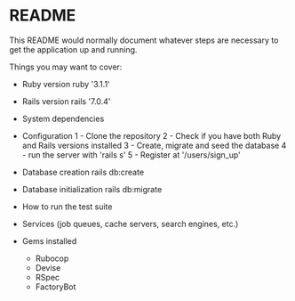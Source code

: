 # README

This README would normally document whatever steps are necessary to get the
application up and running.

Things you may want to cover:

* Ruby version
  ruby '3.1.1'

* Rails version
  rails '7.0.4'

* System dependencies

* Configuration
  1 - Clone the repository
  2 - Check if you have both Ruby and Rails versions installed
  3 - Create, migrate and seed the database
  4 - run the server with 'rails s'
  5 - Register at '/users/sign_up'

* Database creation
  rails db:create

* Database initialization
  rails db:migrate

* How to run the test suite

* Services (job queues, cache servers, search engines, etc.)

* Gems installed
  - Rubocop
  - Devise
  - RSpec
  - FactoryBot
